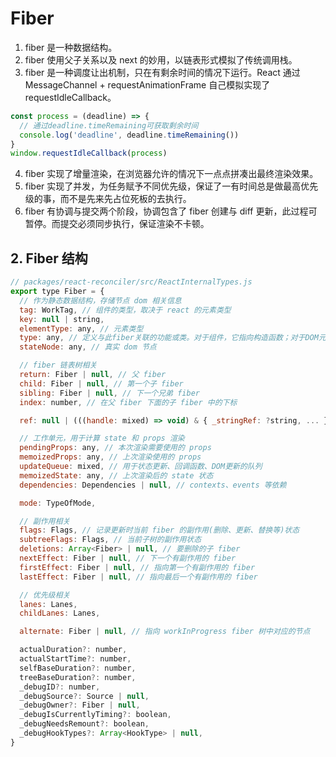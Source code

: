 # Fiber

1. fiber 是一种数据结构。
2. fiber 使用父子关系以及 next 的妙用，以链表形式模拟了传统调用栈。
3. fiber 是一种调度让出机制，只在有剩余时间的情况下运行。React 通过 MessageChannel + requestAnimationFrame 自己模拟实现了 requestIdleCallback。

```js
const process = (deadline) => {
  // 通过deadline.timeRemaining可获取剩余时间
  console.log('deadline', deadline.timeRemaining())
}
window.requestIdleCallback(process)
```

4. fiber 实现了增量渲染，在浏览器允许的情况下一点点拼凑出最终渲染效果。
5. fiber 实现了并发，为任务赋予不同优先级，保证了一有时间总是做最高优先级的事，而不是先来先占位死板的去执行。
6. fiber 有协调与提交两个阶段，协调包含了 fiber 创建与 diff 更新，此过程可暂停。而提交必须同步执行，保证渲染不卡顿。

## 2. Fiber 结构

```js
// packages/react-reconciler/src/ReactInternalTypes.js
export type Fiber = {
  // 作为静态数据结构，存储节点 dom 相关信息
  tag: WorkTag, // 组件的类型，取决于 react 的元素类型
  key: null | string,
  elementType: any, // 元素类型
  type: any, // 定义与此fiber关联的功能或类。对于组件，它指向构造函数；对于DOM元素，它指定HTML tag
  stateNode: any, // 真实 dom 节点

  // fiber 链表树相关
  return: Fiber | null, // 父 fiber
  child: Fiber | null, // 第一个子 fiber
  sibling: Fiber | null, // 下一个兄弟 fiber
  index: number, // 在父 fiber 下面的子 fiber 中的下标

  ref: null | (((handle: mixed) => void) & { _stringRef: ?string, ... }) | RefObject,

  // 工作单元，用于计算 state 和 props 渲染
  pendingProps: any, // 本次渲染需要使用的 props
  memoizedProps: any, // 上次渲染使用的 props
  updateQueue: mixed, // 用于状态更新、回调函数、DOM更新的队列
  memoizedState: any, // 上次渲染后的 state 状态
  dependencies: Dependencies | null, // contexts、events 等依赖

  mode: TypeOfMode,

  // 副作用相关
  flags: Flags, // 记录更新时当前 fiber 的副作用(删除、更新、替换等)状态
  subtreeFlags: Flags, // 当前子树的副作用状态
  deletions: Array<Fiber> | null, // 要删除的子 fiber
  nextEffect: Fiber | null, // 下一个有副作用的 fiber
  firstEffect: Fiber | null, // 指向第一个有副作用的 fiber
  lastEffect: Fiber | null, // 指向最后一个有副作用的 fiber

  // 优先级相关
  lanes: Lanes,
  childLanes: Lanes,

  alternate: Fiber | null, // 指向 workInProgress fiber 树中对应的节点

  actualDuration?: number,
  actualStartTime?: number,
  selfBaseDuration?: number,
  treeBaseDuration?: number,
  _debugID?: number,
  _debugSource?: Source | null,
  _debugOwner?: Fiber | null,
  _debugIsCurrentlyTiming?: boolean,
  _debugNeedsRemount?: boolean,
  _debugHookTypes?: Array<HookType> | null,
}
```
